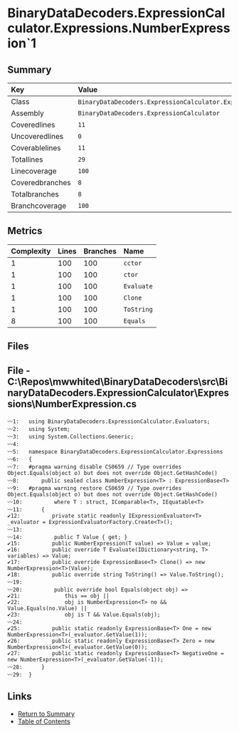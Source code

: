 ﻿# BinaryDataDecoders.ExpressionCalculator.Expressions.NumberExpression`1

## Summary

| Key             | Value                                                                    |
| :-------------- | :----------------------------------------------------------------------- |
| Class           | `BinaryDataDecoders.ExpressionCalculator.Expressions.NumberExpression`1` |
| Assembly        | `BinaryDataDecoders.ExpressionCalculator`                                |
| Coveredlines    | `11`                                                                     |
| Uncoveredlines  | `0`                                                                      |
| Coverablelines  | `11`                                                                     |
| Totallines      | `29`                                                                     |
| Linecoverage    | `100`                                                                    |
| Coveredbranches | `8`                                                                      |
| Totalbranches   | `8`                                                                      |
| Branchcoverage  | `100`                                                                    |

## Metrics

| Complexity | Lines | Branches | Name       |
| :--------- | :---- | :------- | :--------- |
| 1          | 100   | 100      | `cctor`    |
| 1          | 100   | 100      | `ctor`     |
| 1          | 100   | 100      | `Evaluate` |
| 1          | 100   | 100      | `Clone`    |
| 1          | 100   | 100      | `ToString` |
| 8          | 100   | 100      | `Equals`   |

## Files

## File - C:\Repos\mwwhited\BinaryDataDecoders\src\BinaryDataDecoders.ExpressionCalculator\Expressions\NumberExpression.cs

```CSharp
〰1:   using BinaryDataDecoders.ExpressionCalculator.Evaluators;
〰2:   using System;
〰3:   using System.Collections.Generic;
〰4:   
〰5:   namespace BinaryDataDecoders.ExpressionCalculator.Expressions
〰6:   {
〰7:   #pragma warning disable CS0659 // Type overrides Object.Equals(object o) but does not override Object.GetHashCode()
〰8:       public sealed class NumberExpression<T> : ExpressionBase<T>
〰9:   #pragma warning restore CS0659 // Type overrides Object.Equals(object o) but does not override Object.GetHashCode()
〰10:          where T : struct, IComparable<T>, IEquatable<T>
〰11:      {
✔12:          private static readonly IExpressionEvaluator<T> _evaluator = ExpressionEvaluatorFactory.Create<T>();
〰13:  
〰14:          public T Value { get; }
✔15:          public NumberExpression(T value) => Value = value;
✔16:          public override T Evaluate(IDictionary<string, T> variables) => Value;
✔17:          public override ExpressionBase<T> Clone() => new NumberExpression<T>(Value);
✔18:          public override string ToString() => Value.ToString();
〰19:  
〰20:          public override bool Equals(object obj) =>
✔21:              this == obj ||
✔22:              obj is NumberExpression<T> no && Value.Equals(no.Value) ||
✔23:              obj is T && Value.Equals(obj);
〰24:  
✔25:          public static readonly ExpressionBase<T> One = new NumberExpression<T>(_evaluator.GetValue(1));
✔26:          public static readonly ExpressionBase<T> Zero = new NumberExpression<T>(_evaluator.GetValue(0));
✔27:          public static readonly ExpressionBase<T> NegativeOne = new NumberExpression<T>(_evaluator.GetValue(-1));
〰28:      }
〰29:  }
```

## Links

* [Return to Summary](Summary.md)
* [Table of Contents](../TOC.md)


